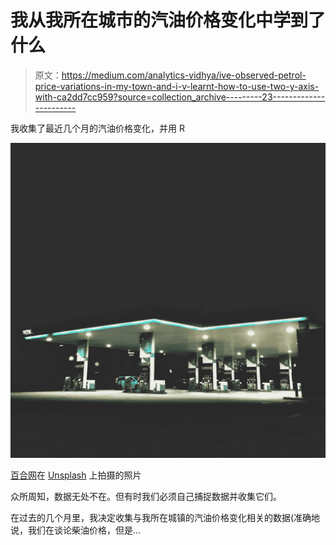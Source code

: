 # 我从我所在城市的汽油价格变化中学到了什么

> 原文：<https://medium.com/analytics-vidhya/ive-observed-petrol-price-variations-in-my-town-and-i-v-learnt-how-to-use-two-y-axis-with-ca2dd7cc959?source=collection_archive---------23----------------------->

我收集了最近几个月的汽油价格变化，并用 R

![](img/8aa1edd1365f2a732909c613e224b373.png)

[百合网](https://unsplash.com/@lvnatikk?utm_source=unsplash&utm_medium=referral&utm_content=creditCopyText)在 [Unsplash](https://unsplash.com/s/photos/petrol-station?utm_source=unsplash&utm_medium=referral&utm_content=creditCopyText) 上拍摄的照片

众所周知，数据无处不在。但有时我们必须自己捕捉数据并收集它们。

在过去的几个月里，我决定收集与我所在城镇的汽油价格变化相关的数据(准确地说，我们在谈论柴油价格，但是…